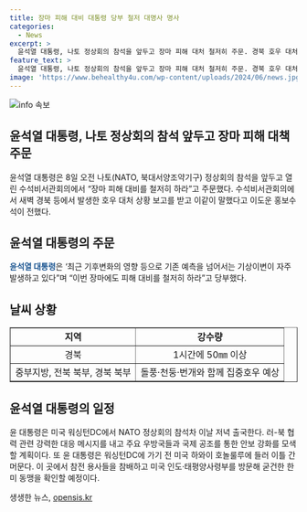 ```yaml
---
title: 장마 피해 대비 대통령 당부 철저 대명사 명사
categories:
  - News
excerpt: >
  윤석열 대통령, 나토 정상회의 참석을 앞두고 장마 피해 대처 철저히 주문. 경북 호우 대처 상황 보고 받고 기후변화의 영향으로 예측을 넘어서는 기상이변이 자주 발생 언급. 기상청에 따르면 경북 일부에 호우 재난문자 발송. 또한, 윤 대통령은 워싱턴DC에서 NATO 정상회의 참석 전 하와이 호놀룰루 참배 및 한미 동맹 확인 예정.
feature_text: >
  윤석열 대통령, 나토 정상회의 참석을 앞두고 장마 피해 대처 철저히 주문. 경북 호우 대처 상황 보고 받고 기후변화의 영향으로 예측을 넘어서는 기상이변이 자주 발생 언급. 기상청에 따르면 경북 일부에 호우 재난문자 발송. 또한, 윤 대통령은 워싱턴DC에서 NATO 정상회의 참석 전 하와이 호놀룰루 참배 및 한미 동맹 확인 예정.
image: 'https://www.behealthy4u.com/wp-content/uploads/2024/06/news.jpg'
---
```


<p><img src="https://www.behealthy4u.com/wp-content/uploads/2024/06/news.jpg" alt="info 속보" /></p>

<h2>윤석열 대통령, 나토 정상회의 참석 앞두고 장마 피해 대책 주문</h2>

<p data-ke-size="size16">윤석열 대통령은 8일 오전 나토(NATO, 북대서양조약기구) 정상회의 참석을 앞두고 열린 수석비서관회의에서 “장마 피해 대비를 철저히 하라”고 주문했다. 수석비서관회의에서 새벽 경북 등에서 발생한 호우 대처 상황 보고를 받고 이같이 말했다고 이도운 홍보수석이 전했다.</p>

<h2 data-ke-size="size26">윤석열 대통령의 주문</h2>

<p data-ke-size="size16"><b><span style="color: #1a5490;">윤석열 대통령</span></b>은 ‘최근 기후변화의 영향 등으로 기존 예측을 넘어서는 기상이변이 자주 발생하고 있다”며 “이번 장마에도 피해 대비를 철저히 하라”고 당부했다.</p>

<h2 data-ke-size="size26">날씨 상황</h2>

<table style="width: 100%;" border="1">
<tbody>
<tr>
<td style="text-align: center; height: 17px;"><b>지역</b></td>
<td style="text-align: center; height: 17px;"><b>강수량</b></td>
</tr>
<tr>
<td style="text-align: center; height: 17px;">경북</td>
<td style="text-align: center; height: 17px;">1시간에 50㎜ 이상</td>
</tr>
<tr>
<td style="text-align: center; height: 17px;">중부지방, 전북 북부, 경북 북부</td>
<td style="text-align: center; height: 17px;">돌풍·천둥·번개와 함께 집중호우 예상</td>
</tr>
</tbody>
</table>

<h2 data-ke-size="size26">윤석열 대통령의 일정</h2>

<p data-ke-size="size16">윤 대통령은 미국 워싱턴DC에서 NATO 정상회의 참석차 이날 저녁 출국한다. 러-북 협력 관련 강력한 대응 메시지를 내고 주요 우방국들과 국제 공조를 통한 안보 강화를 모색할 계획이다. 또 윤 대통령은 워싱턴DC에 가기 전 미국 하와이 호놀룰루에 들러 이틀 간 머문다. 이 곳에서 참전 용사들을 참배하고 미국 인도·태평양사령부를 방문해 굳건한 한미 동맹을 확인할 예정이다.</p>
생생한 뉴스, <a href="https://opensis.kr" rel="dofollow">opensis.kr</a>


